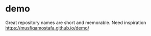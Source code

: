 # demo
Great repository names are short and memorable. Need inspiration
https://musfiqamostafa.github.io/demo/
